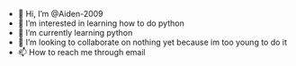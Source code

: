 - 👋 Hi, I’m @Aiden-2009
- 👀 I’m interested in learning how to do python 
- 🌱 I’m currently learning python
- 💞️ I’m looking to collaborate on nothing yet because im too young to do it 
- 📫 How to reach me through email 

<!---
Aiden-2009/Aiden-2009 is a ✨ special ✨ repository because its `README.md` (this file) appears on your GitHub profile.
You can click the Preview link to take a look at your changes.
--->

